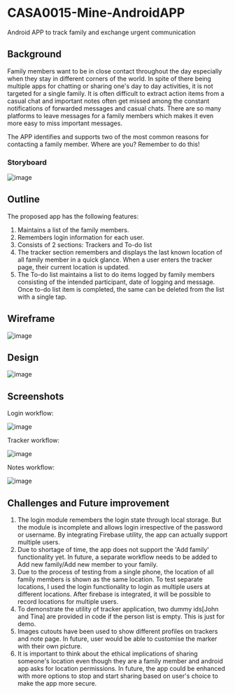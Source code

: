 # CASA0015-Mine-AndroidAPP
Android APP to track family and exchange urgent communication

## Background
Family members want to be in close contact throughout the day especially when they stay in different corners of the world.
In spite of there being multiple apps for chatting or sharing one's day to day activities, it is not targeted for a single family.
It is often difficult to extract action items from a casual chat and important notes often get missed among the constant notifications of forwarded messages and casual chats.
There are so many platforms to leave messages for a family members which makes it even more easy to miss important messages.

The APP identifies and supports two of the most common reasons for contacting a family member.
Where are you?
Remember to do this!

### Storyboard
![image](https://user-images.githubusercontent.com/91799774/167427055-541701b8-6360-48ee-b71c-d1c1a0805537.png)

## Outline
The proposed app has the following features:
1. Maintains a list of the family members.
2. Remembers login information for each user.
3. Consists of 2 sections: Trackers and To-do list
4. The tracker section remembers and displays the last known location of all family member in a quick glance. When a user enters the tracker page, their current location is updated.
5. The To-do list maintains a list to do items logged by family members consisting of the intended participant, date of logging and message. Once to-do list item is completed, the same can be deleted from the list with a single tap.

## Wireframe
![image](https://user-images.githubusercontent.com/91799774/167428711-aeb675af-e17e-4749-9a3d-648a04e2fa0e.png)

## Design
![image](https://user-images.githubusercontent.com/91799774/167440009-32975829-d12b-4889-8aa2-150e19c5a012.png)

## Screenshots
Login workflow:

![image](https://user-images.githubusercontent.com/91799774/167434793-2b982b79-f1fc-4005-859a-047b3181f994.png)

Tracker workflow:

![image](https://user-images.githubusercontent.com/91799774/167436423-dccfe41f-af67-4eef-9359-f9c7d0b3a83d.png)


Notes workflow:


![image](https://user-images.githubusercontent.com/91799774/167446067-6aec374d-c576-42a7-82f4-8a29e18ea656.png)


## Challenges and Future improvement
1. The login module remembers the login state through local storage. But the module is incomplete and allows login irrespective of the password or username. 
 By integrating Firebase utility, the app can actually support multiple users.
2. Due to shortage of time, the app does not support the 'Add family' functionality yet. In future, a separate workflow needs to be added to Add new family/Add new member to your family.
3. Due to the process of testing from a single phone, the location of all family members is shown as the same location. To test separate locations, I used the login functionality to login as multiple users at different locations. After firebase is integrated, it will be possible to record locations for multiple users.
4. To demonstrate the utility of tracker application, two dummy ids[John and Tina] are provided in code if the person list is empty. This is just for demo.
5. Images cutouts have been used to show different profiles on trackers and note page. In future, user would be able to customise the marker with their own picture.
6. It is important to think about the ethical implications of sharing someone's location even though they are a family member and android app asks for location permissions. In future, the app could be enhanced with more options to stop and start sharing based on user's choice to make the app more secure.

